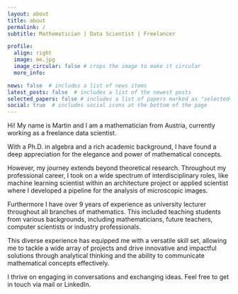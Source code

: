 ```yaml
---
layout: about
title: about
permalink: /
subtitle: Mathematician | Data Scientist | Freelancer 

profile:
  align: right
  image: me.jpg
  image_circular: false # crops the image to make it circular
  more_info: 

news: false  # includes a list of news items
latest_posts: false  # includes a list of the newest posts
selected_papers: false # includes a list of papers marked as "selected={true}"
social: true  # includes social icons at the bottom of the page
---
```

Hi! My name is Martin and I am a mathematician from Austria, currently working as a freelance data scientist.

With a Ph.D. in algebra and a rich academic background, I have found a deep appreciation for the elegance and power of mathematical concepts. 

However, my journey extends beyond theoretical research. Throughout my professional career, I took on a wide spectrum of interdisciplinary roles, like machine learning scientist within an architecture project or applied scientist where I developed a pipeline for the analysis of microscopic images.

Furthermore I have over 9 years of experience as university lecturer throughout all branches of mathematics. This included teaching students from various backgrounds, including mathematicians, future teachers, computer scientists or industry professionals.

This diverse experience has equipped me with a versatile skill set, allowing me to tackle a wide array of projects and drive innovative and impactful solutions through analytical thinking and the ability to communicate mathematical concepts effectively.

I thrive on engaging in conversations and exchanging ideas. Feel free to get in touch via mail or LinkedIn.